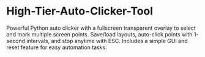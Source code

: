 # High-Tier-Auto-Clicker-Tool
Powerful Python auto clicker with a fullscreen transparent overlay to select and mark multiple screen points. Save/load layouts, auto-click points with 1-second intervals, and stop anytime with ESC. Includes a simple GUI and reset feature for easy automation tasks.

